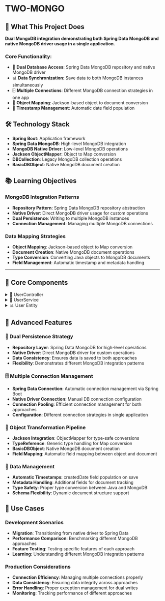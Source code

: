 # TWO-MONGO

## 🎯 What This Project Does

**Dual MongoDB integration demonstrating both Spring Data MongoDB and native MongoDB driver usage in a single application.**

### Core Functionality:
- 🔄 **Dual Database Access**: Spring Data MongoDB repository and native MongoDB driver
- 📊 **Data Synchronization**: Save data to both MongoDB instances simultaneously
- 🗄️ **Multiple Connections**: Different MongoDB connection strategies in one app
- 🔧 **Object Mapping**: Jackson-based object to document conversion
- 📅 **Timestamp Management**: Automatic date field population

## 🛠️ Technology Stack

- **Spring Boot**: Application framework
- **Spring Data MongoDB**: High-level MongoDB integration
- **MongoDB Native Driver**: Low-level MongoDB operations
- **Jackson ObjectMapper**: Object to Map conversion
- **DBCollection**: Legacy MongoDB collection operations
- **BasicDBObject**: Native MongoDB document creation

## 📚 Learning Objectives

### MongoDB Integration Patterns
- **Repository Pattern**: Spring Data MongoDB repository abstraction
- **Native Driver**: Direct MongoDB driver usage for custom operations
- **Dual Persistence**: Writing to multiple MongoDB instances
- **Connection Management**: Managing multiple MongoDB connections

### Data Mapping Strategies
- **Object Mapping**: Jackson-based object to Map conversion
- **Document Creation**: Native MongoDB document operations
- **Type Conversion**: Converting Java objects to MongoDB documents
- **Field Management**: Automatic timestamp and metadata handling

---

## 📂 Core Components

<details>
<summary>👤 UserController</summary>

**Simple REST controller for user data operations**

- **What it does**: Provides HTTP endpoint for user creation with dual persistence
- **Code implementation**: 
  - **POST Endpoint**: Single endpoint for user creation
  - **Service Integration**: Delegates to UserService for dual database operations
  - **Request Mapping**: `@RequestBody User user` for JSON to object conversion
- **API endpoint**: POST / - Create user with dual MongoDB persistence
- **Features**:
  - **Simple Interface**: Single endpoint for demonstration purposes
  - **Service Delegation**: Business logic handled in service layer
  - **JSON Processing**: Automatic request body to User object conversion

</details>

<details>
<summary>🔧 UserService</summary>

**Service layer implementing dual MongoDB persistence strategy**

- **What it does**: Saves user data to both Spring Data MongoDB and native MongoDB driver
- **Code implementation**: 
  - **Dual Persistence**: `userRepository.save(user)` and `dbCollection.save()`
  - **Object Mapping**: `ObjectMapper.convertValue()` for object to Map conversion
  - **Timestamp Management**: `user.setCreatedDate(new Date())` for automatic dating
  - **Native Operations**: `BasicDBObject(map)` for native MongoDB document creation
- **Persistence strategy**:
  - **Spring Data**: High-level repository-based persistence
  - **Native Driver**: Low-level collection-based operations
  - **Data Consistency**: Same data saved to both MongoDB instances
  - **Type Conversion**: Jackson TypeReference for Map conversion
- **Key features**:
  - **Constructor Injection**: `UserRepository` and `DB` dependency injection
  - **Object Transformation**: User object to Map<String, Object> conversion
  - **Dual Write**: Simultaneous write to both MongoDB approaches
  - **Date Management**: Automatic createdDate field population

</details>

<details>
<summary>📊 User Entity</summary>

**User data model with MongoDB document mapping**

- **What it does**: Represents user data structure for MongoDB storage
- **Code implementation**: 
  - **Spring Data**: Compatible with Spring Data MongoDB repositories
  - **Native Driver**: Convertible to BasicDBObject for native operations
  - **Date Field**: createdDate for timestamp tracking
- **Entity features**:
  - **Flexible Mapping**: Works with both Spring Data and native driver
  - **JSON Serialization**: Jackson-compatible for REST API operations
  - **Document Structure**: Suitable for MongoDB document storage

</details>

## 🌟 Advanced Features

### 🔄 Dual Persistence Strategy
- **Repository Layer**: Spring Data MongoDB for high-level operations
- **Native Driver**: Direct MongoDB driver for custom operations
- **Data Consistency**: Ensures data is saved to both approaches
- **Flexibility**: Demonstrates different MongoDB integration patterns

### 🗄️ Multiple Connection Management
- **Spring Data Connection**: Automatic connection management via Spring Boot
- **Native Driver Connection**: Manual DB connection configuration
- **Connection Pooling**: Efficient connection management for both approaches
- **Configuration**: Different connection strategies in single application

### 🔧 Object Transformation Pipeline
- **Jackson Integration**: ObjectMapper for type-safe conversions
- **TypeReference**: Generic type handling for Map conversion
- **BasicDBObject**: Native MongoDB document creation
- **Field Mapping**: Automatic field mapping between object and document

### 📅 Data Management
- **Automatic Timestamps**: createdDate field population on save
- **Metadata Handling**: Additional fields for document tracking
- **Type Safety**: Proper type conversion between Java and MongoDB
- **Schema Flexibility**: Dynamic document structure support

## 🚀 Use Cases

### Development Scenarios
- **Migration**: Transitioning from native driver to Spring Data
- **Performance Comparison**: Benchmarking different MongoDB approaches
- **Feature Testing**: Testing specific features of each approach
- **Learning**: Understanding different MongoDB integration patterns

### Production Considerations
- **Connection Efficiency**: Managing multiple connections properly
- **Data Consistency**: Ensuring data integrity across approaches
- **Error Handling**: Proper exception management for dual writes
- **Monitoring**: Tracking performance of different approaches